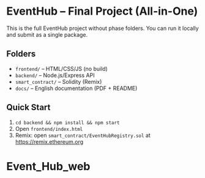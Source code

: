 
# EventHub – Final Project (All-in-One)

This is the full EventHub project without phase folders. You can run it locally and submit as a single package.

## Folders
- `frontend/` – HTML/CSS/JS (no build)
- `backend/` – Node.js/Express API
- `smart_contract/` – Solidity (Remix)
- `docs/` – English documentation (PDF + README)

## Quick Start
1) `cd backend && npm install && npm start`
2) Open `frontend/index.html`
3) Remix: open `smart_contract/EventHubRegistry.sol` at https://remix.ethereum.org
# Event_Hub_web
